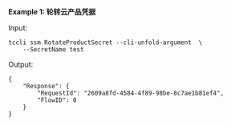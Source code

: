 **Example 1: 轮转云产品凭据**



Input: 

```
tccli ssm RotateProductSecret --cli-unfold-argument  \
    --SecretName test
```

Output: 
```
{
    "Response": {
        "RequestId": "2609a8fd-4584-4f89-98be-8c7ae1b81ef4",
        "FlowID": 0
    }
}
```

